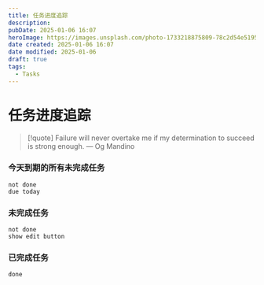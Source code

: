 ```yaml
---
title: 任务进度追踪
description: 
pubDate: 2025-01-06 16:07
heroImage: https://images.unsplash.com/photo-1733218875809-78c2d54e5195?crop=entropy&cs=srgb&fm=jpg&ixid=M3w2Mjc5MjV8MHwxfHJhbmRvbXx8fHx8fHx8fDE3MzYxNTA4NDd8&ixlib=rb-4.0.3&q=85&w=1200h=400
date created: 2025-01-06 16:07
date modified: 2025-01-06
draft: true
tags:
  - Tasks
---
```


# 任务进度追踪

> [!quote] Failure will never overtake me if my determination to succeed is strong enough.
> — Og Mandino

### 今天到期的所有未完成任务

```tasks
not done
due today
```

### 未完成任务

```tasks
not done
show edit button
```

### 已完成任务

```tasks
done
```

